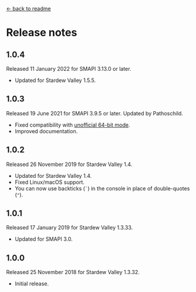 ﻿﻿[← back to readme](README.md)

# Release notes
## 1.0.4
Released 11 January 2022 for SMAPI 3.13.0 or later.

* Updated for Stardew Valley 1.5.5.

## 1.0.3
Released 19 June 2021 for SMAPI 3.9.5 or later. Updated by Pathoschild.

* Fixed compatibility with [unofficial 64-bit mode](https://stardewvalleywiki.com/Modding:Migrate_to_64-bit_on_Windows).
* Improved documentation.

## 1.0.2
Released 26 November 2019 for Stardew Valley 1.4.

* Updated for Stardew Valley 1.4.
* Fixed Linux/macOS support.
* You can now use backticks (<code>\`</code>) in the console in place of double-quotes (`"`).

## 1.0.1
Released 17 January 2019 for Stardew Valley 1.3.33.

* Updated for SMAPI 3.0.

## 1.0.0
Released 25 November 2018 for Stardew Valley 1.3.32.

* Initial release.
